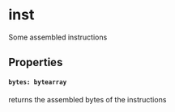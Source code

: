 # inst

Some assembled instructions

## Properties

#### `bytes: bytearray`
returns the assembled bytes of the instructions
